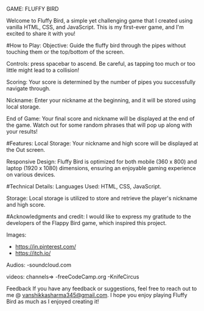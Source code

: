 GAME: FLUFFY BIRD

Welcome to Fluffy Bird, a simple yet challenging game that I created using vanilla HTML, CSS, and JavaScript. This is my first-ever game, and I'm excited to share it with you!

#How to Play:
Objective: Guide the fluffy bird through the pipes without touching them or the top/bottom of the screen.

Controls: press spacebar to ascend. Be careful, as tapping too much or too little might lead to a collision!

Scoring: Your score is determined by the number of pipes you successfully navigate through.

Nickname: Enter your nickname at the beginning, and it will be stored using local storage.

End of Game: Your final score and nickname will be displayed at the end of the game. Watch out for some random phrases that will pop up along with your results!

#Features:
Local Storage: Your nickname and high score will be displayed at the Out screen.

Responsive Design: Fluffy Bird is optimized for both mobile (360 x 800) and laptop (1920 x 1080) dimensions, ensuring an enjoyable gaming experience on various devices.

#Technical Details:
Languages Used: HTML, CSS, JavaScript.

Storage: Local storage is utilized to store and retrieve the player's nickname and high score.

#Acknowledgments and credit:
I would like to express my gratitude to the developers of the Flappy Bird game, which inspired this project.

Images:
- https://in.pinterest.com/
- https://itch.io/
  
Audios:
-soundcloud.com

videos:
channels=>
-freeCodeCamp.org
-KnifeCircus

Feedback
If you have any feedback or suggestions, feel free to reach out to me @ vanshikkasharma345@gmail.com. I hope you enjoy playing Fluffy Bird as much as I enjoyed creating it!
